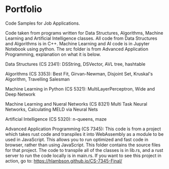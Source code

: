 # Portfolio
Code Samples for Job Applications.


Code taken from programs written for Data Structures, Algorithms, Machine Learning and Artificial Intelligence classes. All code from Data Structures and Algorithms is in C++. Machine Learning and AI code is in Jupyter Notebook using python. The src folder is from Advanced Application Programming, explanation on what it is below.

Data Structures (CS 2341): DSString, DSVector, AVL tree, hashtable

Algorithms (CS 3353): Best Fit, Girvan-Newman, Disjoint Set, Kruskal's Algorithm, Travelling Salesman

Machine Learning in Python (CS 5321): MultiLayerPerceptron, Wide and Deep Network

Machine Learning and Nueral Networks (CS 8321)  Multi Task Neural Networks, Calculating MELD via Neural Nets 

Artificial Intelligence (CS 5320): n-queens, maze

Advanced Application Programming (CS 7345): This code is from a project which takes rust code and transpiles it into WebAssembly as a module to be used in JavaScript. This allows you to run optimized and fast code in browser, rather than using JavaScript. This folder contains the source files for that project. The code to transpile all of the classes is in lib.rs, and a rust server to run the code locally is in main.rs. If you want to see this project in action, go to: https://hlambson.github.io/CS-7345-Final/
